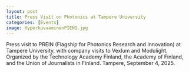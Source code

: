 ```yaml
---
layout: post
title: Press Visit on Photonics at Tampere University
categories: [Events]
image: HyperkuvaaminenPIENI.jpg
---
```

Press visit to PREIN (Flagship for Photonics Research and Innovation) at Tampere University, with company visits to Vexlum and Modulight. Organized by the Technology Academy Finland, the Academy of Finland, and the Union of Journalists in Finland. Tampere, September 4, 2025.

